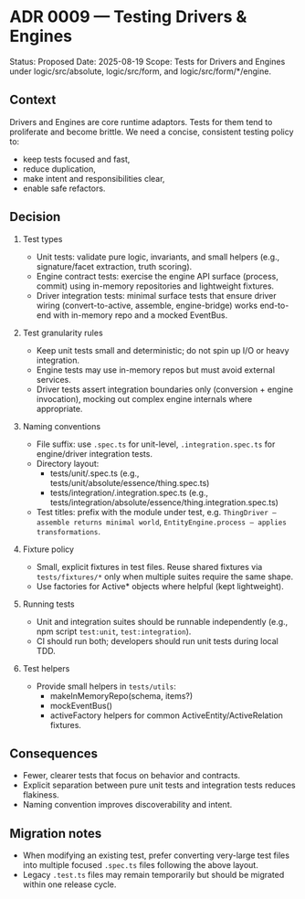# ADR 0009 — Testing Drivers & Engines

Status: Proposed
Date: 2025-08-19
Scope: Tests for Drivers and Engines under logic/src/absolute, logic/src/form, and logic/src/form/*/engine.

## Context
Drivers and Engines are core runtime adaptors. Tests for them tend to proliferate and become brittle. We need a concise, consistent testing policy to:
- keep tests focused and fast,
- reduce duplication,
- make intent and responsibilities clear,
- enable safe refactors.

## Decision
1. Test types
   - Unit tests: validate pure logic, invariants, and small helpers (e.g., signature/facet extraction, truth scoring).
   - Engine contract tests: exercise the engine API surface (process, commit) using in-memory repositories and lightweight fixtures.
   - Driver integration tests: minimal surface tests that ensure driver wiring (convert-to-active, assemble, engine-bridge) works end-to-end with in-memory repo and a mocked EventBus.

2. Test granularity rules
   - Keep unit tests small and deterministic; do not spin up I/O or heavy integration.
   - Engine tests may use in-memory repos but must avoid external services.
   - Driver tests assert integration boundaries only (conversion + engine invocation), mocking out complex engine internals where appropriate.

3. Naming conventions
   - File suffix: use `.spec.ts` for unit-level, `.integration.spec.ts` for engine/driver integration tests.
   - Directory layout:
     - tests/unit/<path-mirror>.spec.ts (e.g., tests/unit/absolute/essence/thing.spec.ts)
     - tests/integration/<path-mirror>.integration.spec.ts (e.g., tests/integration/absolute/essence/thing.integration.spec.ts)
   - Test titles: prefix with the module under test, e.g. `ThingDriver — assemble returns minimal world`, `EntityEngine.process — applies transformations`.

4. Fixture policy
   - Small, explicit fixtures in test files. Reuse shared fixtures via `tests/fixtures/*` only when multiple suites require the same shape.
   - Use factories for Active* objects where helpful (kept lightweight).

5. Running tests
   - Unit and integration suites should be runnable independently (e.g., npm script `test:unit`, `test:integration`).
   - CI should run both; developers should run unit tests during local TDD.

6. Test helpers
   - Provide small helpers in `tests/utils`:
     - makeInMemoryRepo(schema, items?)
     - mockEventBus()
     - activeFactory helpers for common ActiveEntity/ActiveRelation fixtures.

## Consequences
- Fewer, clearer tests that focus on behavior and contracts.
- Explicit separation between pure unit tests and integration tests reduces flakiness.
- Naming convention improves discoverability and intent.

## Migration notes
- When modifying an existing test, prefer converting very-large test files into multiple focused `.spec.ts` files following the above layout.
- Legacy `.test.ts` files may remain temporarily but should be migrated within one release cycle.

